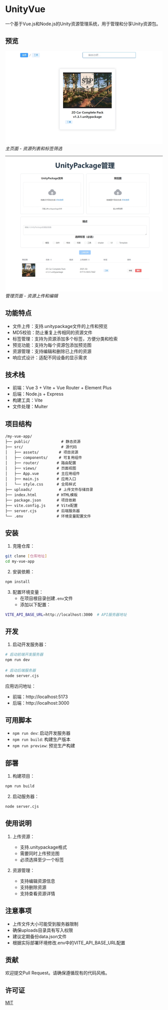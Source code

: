 # UnityVue

一个基于Vue.js和Node.js的Unity资源管理系统，用于管理和分享Unity资源包。

## 预览

![主页面预览](./readme/202521-235826.jpg)
*主页面 - 资源列表和标签筛选*

![资源管理页面](./readme/202521-235835.jpg)
*管理页面 - 资源上传和编辑*

## 功能特点

- 文件上传：支持.unitypackage文件的上传和预览
- MD5校验：防止重复上传相同的资源文件
- 标签管理：支持为资源添加多个标签，方便分类和检索
- 预览功能：支持为每个资源包添加预览图
- 资源管理：支持编辑和删除已上传的资源
- 响应式设计：适配不同设备的显示需求

## 技术栈

- 前端：Vue 3 + Vite + Vue Router + Element Plus
- 后端：Node.js + Express
- 构建工具：Vite
- 文件处理：Multer

## 项目结构

```
/my-vue-app/
├── public/              # 静态资源
├── src/                 # 源代码
│   ├── assets/         # 项目资源
│   ├── components/     # 可复用组件
│   ├── router/        # 路由配置
│   ├── views/         # 页面视图
│   ├── App.vue        # 主应用组件
│   ├── main.js        # 应用入口
│   └── style.css      # 全局样式
├── uploads/            # 上传文件存储目录
├── index.html         # HTML模板
├── package.json       # 项目依赖
├── vite.config.js     # Vite配置
├── server.cjs         # 后端服务器
└── .env               # 环境变量配置文件
```

## 安装

1. 克隆仓库：
```bash
git clone [仓库地址]
cd my-vue-app
```

2. 安装依赖：
```bash
npm install
```

3. 配置环境变量：
   - 在项目根目录创建`.env`文件
   - 添加以下配置：
```bash
VITE_API_BASE_URL=http://localhost:3000  # API服务器地址
```

## 开发

1. 启动开发服务器：
```bash
# 启动前端开发服务器
npm run dev

# 启动后端服务器
node server.cjs
```

应用访问地址：
- 前端：http://localhost:5173
- 后端：http://localhost:3000

## 可用脚本

- `npm run dev`: 启动开发服务器
- `npm run build`: 构建生产版本
- `npm run preview`: 预览生产构建

## 部署

1. 构建项目：
```bash
npm run build
```

2. 启动服务器：
```bash
node server.cjs
```

## 使用说明

1. 上传资源：
   - 支持.unitypackage格式
   - 需要同时上传预览图
   - 必须选择至少一个标签

2. 资源管理：
   - 支持编辑资源信息
   - 支持删除资源
   - 支持查看资源详情

## 注意事项

- 上传文件大小可能受到服务器限制
- 确保uploads目录具有写入权限
- 建议定期备份data.json文件
- 根据实际部署环境修改.env中的VITE_API_BASE_URL配置

## 贡献

欢迎提交Pull Request。请确保遵循现有的代码风格。

## 许可证

[MIT](https://choosealicense.com/licenses/mit/)
